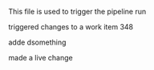 This file is used to trigger the pipeline run

triggered changes to a work item 348

adde dsomething

made a live change
